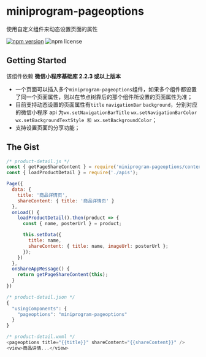 # miniprogram-pageoptions

使用自定义组件来动态设置页面的属性

[![npm version](https://img.shields.io/npm/v/miniprogram-pageoptions.svg)](https://www.npmjs.com/package/miniprogram-pageoptions)
![npm license](https://img.shields.io/npm/l/miniprogram-pageoptions.svg)

## Getting Started

该组件依赖 **微信小程序基础库 2.2.3 或以上版本**

- 一个页面可以插入多个`miniprogram-pageoptions`组件，如果多个组件都设置了同一个页面属性，则以在节点树靠后的那个组件所设置的页面属性为准；
- 目前支持动态设置的页面属性有`title` `navigationBar` `background`，分别对应的微信小程序 api 为`wx.setNavigationBarTitle` `wx.setNavigationBarColor` `wx.setBackgroundTextStyle 和 wx.setBackgroundColor`；
- 支持设置页面的分享功能；

## The Gist

```js
/* product-detail.js */
const { getPageShareContent } = require('miniprogram-pageoptions/context');
const { loadProductDetail } = require('./apis');

Page({
  data: {
    title: '商品详情页',
    shareContent: { title: '商品详情页' }
  },
  onLoad() {
    loadProductDetail().then(product => {
      const { name, posterUrl } = product;

      this.setData({
        title: name,
        shareContent: { title: name, imageUrl: posterUrl };
      });
    })
  },
  onShareAppMessage() {
    return getPageShareContent(this);
  }
})

/* product-detail.json */
{
  "usingComponents": {
    "pageoptions": "miniprogram-pageoptions"
  }
}

/* product-detail.wxml */
<pageoptions title="{{title}}" shareContent="{{shareContent}}" />
<view>商品详情...</view>
```
